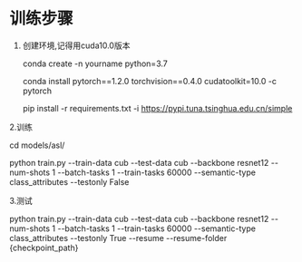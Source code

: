 # 训练步骤
1. 创建环境,记得用cuda10.0版本
 
   conda create -n yourname python=3.7

   conda install pytorch==1.2.0 torchvision==0.4.0 cudatoolkit=10.0 -c pytorch
   
   pip install -r requirements.txt -i https://pypi.tuna.tsinghua.edu.cn/simple

2.训练

  cd models/asl/
  
  python train.py --train-data cub --test-data cub --backbone resnet12 --num-shots 1 --batch-tasks 1 --train-tasks 60000 --semantic-type class_attributes --testonly False

3.测试

  python train.py --train-data cub --test-data cub --backbone resnet12 --num-shots 1 --batch-tasks 1 --train-tasks 60000 --semantic-type class_attributes --testonly True --resume --resume-folder {checkpoint_path}

  
